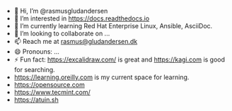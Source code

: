 - 👋 Hi, I’m @rasmusgludandersen
- 👀 I’m interested in https://docs.readthedocs.io
- 🌱 I’m currently learning Red Hat Enterprise Linux, Ansible, AsciiDoc.
- 💞️ I’m looking to collaborate on ...
- 📫 Reach me at rasmus@gludandersen.dk
- 😄 Pronouns: ...
- ⚡ Fun fact: https://excalidraw.com/ is great and https://kagi.com is good for searching.
- https://learning.oreilly.com is my current space for learning.
- https://opensource.com
- https://www.tecmint.com/
- https://atuin.sh

<!---
rasmusgludandersen/rasmusgludandersen is a ✨ special ✨ repository because its `README.md` (this file) appears on your GitHub profile.
You can click the Preview link to take a look at your changes.
--->
